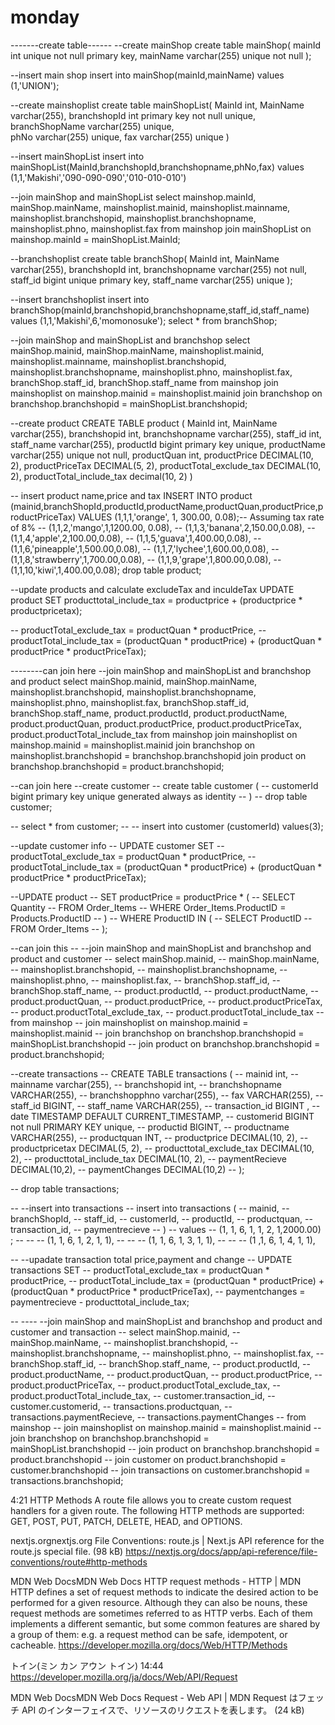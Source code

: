 # monday

-------create table------
--create mainShop
create table mainShop( 
mainId int unique not null primary key,
mainName varchar(255) unique not null );

--insert main shop
insert into mainShop(mainId,mainName) values
(1,'UNION');


--create mainshoplist
create table mainShopList( 
MainId int,
MainName varchar(255),
branchshopId int primary key not null unique,
branchShopName varchar(255) unique,  
phNo varchar(255) unique, 
fax varchar(255) unique
)


--insert mainShopList
insert into mainShopList(MainId,branchshopId,branchshopname,phNo,fax) values 
(1,1,'Makishi','090-090-090','010-010-010')


--join mainShop and mainShopList
select mainshop.mainId,
mainShop.mainName,
mainshoplist.mainid,
mainshoplist.mainname,
mainshoplist.branchshopid,
mainshoplist.branchshopname,
mainshoplist.phno,
mainshoplist.fax
from mainshop
join mainShopList
on mainshop.mainId = mainShopList.MainId;

--branchshoplist
create table branchShop(
MainId int,
MainName varchar(255),
branchshopId int,
branchshopname varchar(255) not null,
staff_id bigint unique primary key,
staff_name varchar(255) unique
);

--insert branchshoplist
insert into branchShop(mainId,branchshopid,branchshopname,staff_id,staff_name) values 
(1,1,'Makishi',6,'momonosuke');
select * from branchShop;

--join mainShop and mainShopList and branchshop
select mainShop.mainid,
mainShop.mainName,
mainshoplist.mainid,
mainshoplist.mainname,
mainshoplist.branchshopid,
mainshoplist.branchshopname,
mainshoplist.phno,
mainshoplist.fax,
branchShop.staff_id,
branchShop.staff_name
from mainshop
join mainshoplist on mainshop.mainid = mainshoplist.mainid
join branchshop on branchshop.branchshopid = mainShopList.branchshopid;

--create product
CREATE TABLE product ( 
  MainId int,
  MainName varchar(255),
  branchshopid int,
  branchshopname varchar(255),
  staff_id int,
  staff_name varchar(255),
  productId  bigint primary key unique,
  productName varchar(255) unique not null, 
  productQuan int,
  productPrice DECIMAL(10, 2), 
  productPriceTax DECIMAL(5, 2), 
  productTotal_exclude_tax DECIMAL(10, 2),
  productTotal_include_tax decimal(10, 2)
  ) 

  -- insert product name,price and tax
  INSERT INTO product 
  (mainid,branchShopId,productId,productName,productQuan,productPrice,productPriceTax) VALUES
  (1,1,1,'orange', 1, 300.00, 0.08);-- Assuming tax rate of 8%
  -- (1,1,2,'mango',1,1200.00, 0.08),
  -- (1,1,3,'banana',2,150.00,0.08),
  -- (1,1,4,'apple',2,100.00,0.08),
  -- (1,1,5,'guava',1,400.00,0.08),
  -- (1,1,6,'pineapple',1,500.00,0.08),
  -- (1,1,7,'lychee',1,600.00,0.08),
  -- (1,1,8,'strawberry',1,700.00,0.08),
  -- (1,1,9,'grape',1,800.00,0.08),
  -- (1,1,10,'kiwi',1,400.00,0.08);
  drop table product;

  --update products and calculate excludeTax and inculdeTax 
  UPDATE product SET 
    producttotal_include_tax = productprice + (productprice * productpricetax);


  -- productTotal_exclude_tax = productQuan * productPrice,
  -- productTotal_include_tax = (productQuan * productPrice) + (productQuan * productPrice * productPriceTax);

  --------can join here
--join mainShop and mainShopList and branchshop and product
select mainShop.mainid,
mainShop.mainName,
mainshoplist.branchshopid,
mainshoplist.branchshopname,
mainshoplist.phno,
mainshoplist.fax,
branchShop.staff_id,
branchShop.staff_name,
product.productId,
product.productName, 
product.productQuan,
product.productPrice, 
product.productPriceTax, 
product.productTotal_include_tax
from mainshop
join mainshoplist on mainshop.mainid = mainshoplist.mainid
join branchshop on mainshoplist.branchshopid = branchshop.branchshopid
join product on branchshop.branchshopid = product.branchshopid;

--can join here
--create customer
-- create table customer (
--     customerId bigint primary key unique generated always as identity
--   )
--   drop table customer;

-- select * from customer;
-- -- insert into customer (customerId) values(3);


--update customer info
-- UPDATE customer SET 
--   productTotal_exclude_tax = productQuan * productPrice,
--   productTotal_include_tax = (productQuan * productPrice) + (productQuan * productPrice * productPriceTax);

  --UPDATE product 
-- SET productPrice = productPrice * (
--     SELECT Quantity 
--     FROM Order_Items 
--     WHERE Order_Items.ProductID = Products.ProductID
-- )
-- WHERE ProductID IN (
--     SELECT ProductID 
--     FROM Order_Items
-- );

--can join this
-- --join mainShop and mainShopList and branchshop and product and customer
-- select mainShop.mainid,
-- mainShop.mainName,
-- mainshoplist.branchshopid,
-- mainshoplist.branchshopname,
-- mainshoplist.phno,
-- mainshoplist.fax,
-- branchShop.staff_id,
-- branchShop.staff_name,
-- product.productId,
-- product.productName, 
-- product.productQuan,
-- product.productPrice, 
-- product.productPriceTax, 
-- product.productTotal_exclude_tax,
-- product.productTotal_include_tax
-- from mainshop
-- join mainshoplist on mainshop.mainid = mainshoplist.mainid
-- join branchshop on branchshop.branchshopid = mainShopList.branchshopid
-- join product on branchshop.branchshopid = product.branchshopid;




--create transactions
-- CREATE TABLE transactions (
-- mainid int,
-- mainname varchar(255),
-- branchshopid int,
-- branchshopname VARCHAR(255),
-- branchshopphno varchar(255),
-- fax VARCHAR(255),
-- staff_id BIGINT,
-- staff_name VARCHAR(255),
-- transaction_id BIGINT ,
-- date TIMESTAMP DEFAULT CURRENT_TIMESTAMP,
-- customerid BIGINT not null PRIMARY KEY unique,
-- productid BIGINT,
-- productname VARCHAR(255),
-- productquan INT,
-- productprice DECIMAL(10, 2),
-- productpricetax DECIMAL(5, 2),
-- producttotal_exclude_tax DECIMAL(10, 2),
-- producttotal_include_tax DECIMAL(10, 2),
-- paymentRecieve DECIMAL(10,2),
-- paymentChanges DECIMAL(10,2)
-- );

-- drop table transactions;

-- --insert into transactions
-- insert into transactions (
--   mainid,
--   branchShopId,
--   staff_id,
--   customerId,
--   productId,
--   productquan,
--   transaction_id,
--   paymentrecieve
--   )
-- values
-- (1, 1, 6, 1, 1, 2, 1,2000.00) ;
-- -- -- (1, 1, 6, 1, 2, 1, 1),
-- -- -- (1, 1, 6, 1, 3, 1, 1),
-- -- -- (1 ,1, 6, 1, 4, 1, 1),


-- --upadate transaction total price,payment and change
-- UPDATE transactions SET 
--   productTotal_exclude_tax = productQuan * productPrice,
--   productTotal_include_tax = (productQuan * productPrice) + (productQuan * productPrice * productPriceTax),
--   paymentchanges = paymentrecieve - producttotal_include_tax;

-- ---- --join mainShop and mainShopList and branchshop and product and customer and transaction
-- select mainShop.mainid,
-- mainShop.mainName,
-- mainshoplist.branchshopid,
-- mainshoplist.branchshopname,
-- mainshoplist.phno,
-- mainshoplist.fax,
-- branchShop.staff_id,
-- branchShop.staff_name,
-- product.productId,
-- product.productName, 
-- product.productQuan,
-- product.productPrice, 
-- product.productPriceTax, 
-- product.productTotal_exclude_tax,
-- product.productTotal_include_tax,
-- customer.transaction_id,
-- customer.customerid,
-- transactions.productquan,
-- transactions.paymentRecieve,
-- transactions.paymentChanges
-- from mainshop
-- join mainshoplist on mainshop.mainid = mainshoplist.mainid
-- join branchshop on branchshop.branchshopid = mainShopList.branchshopid
-- join product on branchshop.branchshopid = product.branchshopid
-- join customer on product.branchshopid  = customer.branchshopid
-- join transactions on customer.branchshopid = transactions.branchshopid;

4:21
HTTP Methods
A route file allows you to create custom request handlers for a given route. The following HTTP methods
 are supported: GET, POST, PUT, PATCH, DELETE, HEAD, and OPTIONS.

nextjs.orgnextjs.org
File Conventions: route.js | Next.js
API reference for the route.js special file. (98 kB)
https://nextjs.org/docs/app/api-reference/file-conventions/route#http-methods


MDN Web DocsMDN Web Docs
HTTP request methods - HTTP | MDN
HTTP defines a set of request methods to indicate the desired action to be performed for a given resource. Although they can also be nouns, these request methods are sometimes referred to as HTTP verbs. Each of them implements a different semantic, but some common features are shared by a group of them: e.g. a request method can be safe, idempotent, or cacheable.
https://developer.mozilla.org/docs/Web/HTTP/Methods



トイン(ミン カン アウン トイン)
  14:44
https://developer.mozilla.org/ja/docs/Web/API/Request

MDN Web DocsMDN Web Docs
Request - Web API | MDN
Request はフェッチ API のインターフェイスで、リソースのリクエストを表します。 (24 kB)


